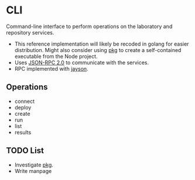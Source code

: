 # CLI

Command-line interface to perform operations on the laboratory and repository services.
* This reference implementation will likely be recoded in golang for easier distribution.
Might also consider using [pkg](https://www.npmjs.com/package/pkg) to create a self-contained executable from the Node project.
* Uses [JSON-RPC 2.0](https://www.jsonrpc.org/index.html) to communicate with the services.
* RPC implemented with [jayson](https://www.npmjs.com/package/jayson).

## Operations
* connect
* deploy
* create
* run
* list
* results

## TODO List
* Investigate [pkg](https://www.npmjs.com/package/pkg).
* Write manpage

